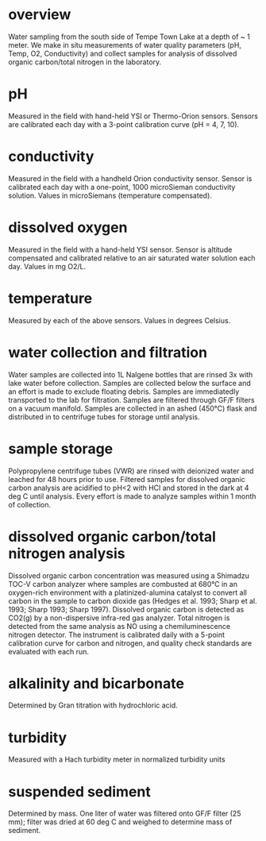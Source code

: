overview
========

Water sampling from the south side of Tempe Town Lake at a depth of ~ 1
meter. We make in situ measurements of water quality parameters (pH,
Temp, O2, Conductivity) and collect samples for analysis of dissolved
organic carbon/total nitrogen in the laboratory.

pH
==

Measured in the field with hand-held YSI or Thermo-Orion sensors.
Sensors are calibrated each day with a 3-point calibration curve (pH =
4, 7, 10).

conductivity
============

Measured in the field with a handheld Orion conductivity sensor. Sensor
is calibrated each day with a one-point, 1000 microSieman conductivity
solution. Values in microSiemans (temperature compensated).

dissolved oxygen
================

Measured in the field with a hand-held YSI sensor. Sensor is altitude
compensated and calibrated relative to an air saturated water solution
each day. Values in mg O2/L.

temperature
===========

Measured by each of the above sensors. Values in degrees Celsius.

water collection and filtration
===============================

Water samples are collected into 1L Nalgene bottles that are rinsed 3x
with lake water before collection. Samples are collected below the
surface and an effort is made to exclude floating debris. Samples are
immediatedly transported to the lab for filtration. Samples are filtered
through GF/F filters on a vacuum manifold. Samples are collected in an
ashed (450°C) flask and distributed in to centrifuge tubes for storage
until analysis.

sample storage
==============

Polypropylene centrifuge tubes (VWR) are rinsed with deionized water and
leached for 48 hours prior to use. Filtered samples for dissolved
organic carbon analysis are acidified to pH&lt;2 with HCl and stored in
the dark at 4 deg C until analysis. Every effort is made to analyze
samples within 1 month of collection.

dissolved organic carbon/total nitrogen analysis
================================================

Dissolved organic carbon concentration was measured using a Shimadzu
TOC-V carbon analyzer where samples are combusted at 680°C in an
oxygen-rich environment with a platinized-alumina catalyst to convert
all carbon in the sample to carbon dioxide gas (Hedges et al. 1993;
Sharp et al. 1993; Sharp 1993; Sharp 1997). Dissolved organic carbon is
detected as CO2(g) by a non-dispersive infra-red gas analyzer. Total
nitrogen is detected from the same analysis as NO using a
chemiluminescence nitrogen detector. The instrument is calibrated daily
with a 5-point calibration curve for carbon and nitrogen, and quality
check standards are evaluated with each run.

alkalinity and bicarbonate
==========================

Determined by Gran titration with hydrochloric acid.

turbidity
=========

Measured with a Hach turbidity meter in normalized turbidity units

suspended sediment
==================

Determined by mass. One liter of water was filtered onto GF/F filter (25
mm); filter was dried at 60 deg C and weighed to determine mass of
sediment.
